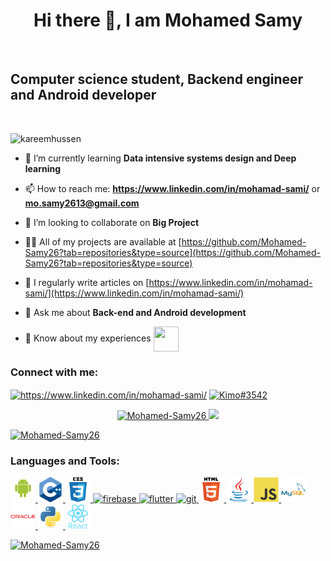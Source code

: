 <h1 align ="center"> Hi there 👋, I am Mohamed Samy</h1>

<br>

<h2> Computer science student, Backend engineer and Android developer</h2>

<br>

<p align="left"> <img src="https://komarev.com/ghpvc/?username=Mohamed-Samy26&label=Profile%20views&color=0e75b6&style=flat" alt="kareemhussen" /> </p>

- 🌱 I’m currently learning **Data intensive systems design and Deep learning**

- 📫 How to reach me: **https://www.linkedin.com/in/mohamad-sami/** or **mo.samy2613@gmail.com**

- 👯 I’m looking to collaborate on **Big Project**

<!--- - 🤝 I’m looking for help with **Finding internship or part-time job** -->

- 👨‍💻 All of my projects are available at [https://github.com/Mohamed-Samy26?tab=repositories&type=source](https://github.com/Mohamed-Samy26?tab=repositories&type=source)

- 📝 I regularly write articles on [https://www.linkedin.com/in/mohamad-sami/](https://www.linkedin.com/in/mohamad-sami/)

- 💬 Ask me about **Back-end and Android development**

- 📄 Know about my experiences  <a href="https://www.canva.com/design/DAE_Zewz5MU/Z1fDjh3zg2b7F3-N4ROjSA/view?utm_content=DAE_Zewz5MU&utm_campaign=designshare&utm_medium=link2&utm_source=sharebutton" target="blank"><img align="center" src="https://cdn-icons-png.flaticon.com/512/654/654059.png" alt="" height="40" width="40" /></a>


<!-- <p>
<a href="" target="blank"><img align="center" src="https://raw.githubusercontent.com/rahuldkjain/github-profile-readme-generator/master/src/images/icons/Social/linked-in-alt.svg" height="30" width="40" /></a>
</p>



<!-- <h3 align="left">Connect with me:</h3>
<p align="left">
<a href="your link" target="blank"><img align="center" src="https://cdn.jsdelivr.net/npm/simple-icons@3.0.1/icons/twitter.svg" alt="" height="30" width="40" /></a>
<a href="your link" target="blank"><img align="center" src="https://cdn.jsdelivr.net/npm/simple-icons@3.0.1/icons/linkedin.svg" alt="" height="30" width="40" /></a>
</p> -->
 
<h3 align="left">Connect with me:</h3>
<p align="left">
<a href="[https://www.linkedin.com/in/mohamad-sami/](https://www.linkedin.com/in/mohamad-sami/)" target="blank"><img align="center" src="https://raw.githubusercontent.com/rahuldkjain/github-profile-readme-generator/master/src/images/icons/Social/linked-in-alt.svg" alt="https://www.linkedin.com/in/mohamad-sami/" height="30" width="40" /></a>
<a href="https://discord.gg/Mo_Samy#7150" target="blank"><img align="center" src="https://raw.githubusercontent.com/rahuldkjain/github-profile-readme-generator/master/src/images/icons/Social/discord.svg" alt="Kimo#3542" height="30" width="40" /></a>
</p>
 
<p align="center">
 <a href="https://github.com/Mohamed-Samy26">
   <img src="https://github-readme-stats.vercel.app/api?username=Mohamed-Samy26&count_private=true&show_icons=true" alt="Mohamed-Samy26" />
  <img  src="https://github-readme-streak-stats.herokuapp.com/?user=Mohamed-Samy26" />
  </a>
</p>

<p>
  <a href="https://github.com/Mohamed-Samy26">
    <img src="https://github-readme-stats.vercel.app/api/top-langs/?username=Mohamed-Samy26&hide=c&layout=compact" alt="Mohamed-Samy26" /></a>
  </p>


<p align="center"></p>

<h3 align="left">Languages and Tools:</h3>
<p align="left"> <a href="https://developer.android.com" target="_blank" rel="noreferrer"> <img src="https://raw.githubusercontent.com/devicons/devicon/master/icons/android/android-original-wordmark.svg" alt="android" width="40" height="40"/> </a> <a href="https://www.w3schools.com/cpp/" target="_blank" rel="noreferrer"> <img src="https://raw.githubusercontent.com/devicons/devicon/master/icons/cplusplus/cplusplus-original.svg" alt="cplusplus" width="40" height="40"/> </a> <a href="https://www.w3schools.com/css/" target="_blank" rel="noreferrer"> <img src="https://raw.githubusercontent.com/devicons/devicon/master/icons/css3/css3-original-wordmark.svg" alt="css3" width="40" height="40"/> </a> <a href="https://firebase.google.com/" target="_blank" rel="noreferrer"> <img src="https://www.vectorlogo.zone/logos/firebase/firebase-icon.svg" alt="firebase" width="40" height="40"/> </a> <a href="https://flutter.dev" target="_blank" rel="noreferrer"> <img src="https://www.vectorlogo.zone/logos/flutterio/flutterio-icon.svg" alt="flutter" width="40" height="40"/> </a> <a href="https://git-scm.com/" target="_blank" rel="noreferrer"> <img src="https://www.vectorlogo.zone/logos/git-scm/git-scm-icon.svg" alt="git" width="40" height="40"/> </a> <a href="https://www.w3.org/html/" target="_blank" rel="noreferrer"> <img src="https://raw.githubusercontent.com/devicons/devicon/master/icons/html5/html5-original-wordmark.svg" alt="html5" width="40" height="40"/> </a> <a href="https://www.java.com" target="_blank" rel="noreferrer"> <img src="https://raw.githubusercontent.com/devicons/devicon/master/icons/java/java-original.svg" alt="java" width="40" height="40"/> </a> <a href="https://developer.mozilla.org/en-US/docs/Web/JavaScript" target="_blank" rel="noreferrer"> <img src="https://raw.githubusercontent.com/devicons/devicon/master/icons/javascript/javascript-original.svg" alt="javascript" width="40" height="40"/> </a> <a href="https://www.mysql.com/" target="_blank" rel="noreferrer"> <img src="https://raw.githubusercontent.com/devicons/devicon/master/icons/mysql/mysql-original-wordmark.svg" alt="mysql" width="40" height="40"/> </a> <a href="https://www.oracle.com/" target="_blank" rel="noreferrer"> <img src="https://raw.githubusercontent.com/devicons/devicon/master/icons/oracle/oracle-original.svg" alt="oracle" width="40" height="40"/> </a> <a href="https://www.php.net" target="_blank" rel="noreferrer">  </a> <a href="https://www.python.org" target="_blank" rel="noreferrer"> <img src="https://raw.githubusercontent.com/devicons/devicon/master/icons/python/python-original.svg" alt="python" width="40" height="40"/> </a> <a href="https://reactjs.org/" target="_blank" rel="noreferrer"> <img src="https://raw.githubusercontent.com/devicons/devicon/master/icons/react/react-original-wordmark.svg" alt="react" width="40" height="40"/> </a> </p>


<p align="left"> <a href="https://github.com/ryo-ma/github-profile-trophy"><img src="https://github-profile-trophy.vercel.app/?username=Mohamed-Samy26" alt="Mohamed-Samy26" /></a> </p>
